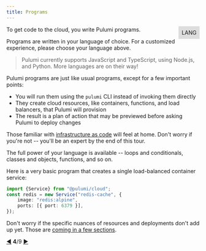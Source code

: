 ```yaml
---
title: Programs
---
```


<div style="float: right; padding: 8px; background-color: #ddd;">LANG</div>

To get code to the cloud, you write Pulumi programs.

Programs are written in your language of choice.  For a customized experience, please choose your language above.

> Pulumi currently supports JavaScript and TypeScript, using Node.js, and Python.  More languages are on their way!

Pulumi programs are just like usual programs, except for a few important points:

* You will run them using the `pulumi` CLI instead of invoking them directly
* They create cloud resources, like containers, functions, and load balancers, that Pulumi will provision
* The result is a plan of action that may be previewed before asking Pulumi to deploy changes

Those familiar with [infrastructure as code](https://en.wikipedia.org/wiki/Infrastructure_as_Code) will feel at home.
Don't worry if you're not -- you'll be an expert by the end of this tour.

The full power of your language is available -- loops and conditionals, classes and objects, functions, and so on.

Here is a very basic program that creates a single load-balanced container service:

```typescript
import {Service} from "@pulumi/cloud";
const redis = new Service("redis-cache", {
    image: "redis:alpine",
    ports: [{ port: 6379 }],
});
```

Don't worry if the specific nuances of resources and deployments don't add up yet.  Those are
[coming in a few sections](deployments.html).

<div class="tour-nav">
    <a class="tour-button enabled" href="basics-projects.html" title="Projects">◀</a>
    <span class="tour-index"><strong>4</strong>/9</span>
    <a class="tour-button enabled" href="basics-packages.html" title="Packages">▶</a>
</div>
